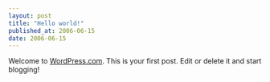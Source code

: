 ```yaml
---
layout: post
title: "Hello world!"
published_at: 2006-06-15
date: 2006-06-15
---
```


Welcome to [WordPress.com](http://wordpress.com/). This is your first post. Edit or delete it and start blogging!